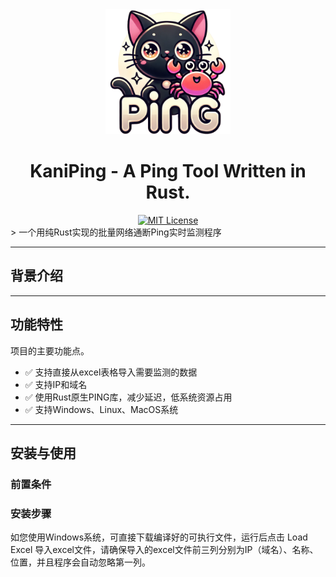 <div align="center">
  <img src="src/app.png" alt="项目图标" width="200">
  <h1 align="center">KaniPing - A  Ping Tool Written  in Rust.</h1>

</div>

<div align="center">
<a href="https://github.com/Earture/KaniPing/LICENSE"><img src="https://img.shields.io/github/license/earture/kaniping?style=for-the-badge&color=blue" alt="MIT License"></a>

</div>
> 一个用纯Rust实现的批量网络通断Ping实时监测程序

---
## 背景介绍


---

## 功能特性

项目的主要功能点。

- ✅ 支持直接从excel表格导入需要监测的数据
- ✅ 支持IP和域名
- ✅ 使用Rust原生PING库，减少延迟，低系统资源占用
- ✅ 支持Windows、Linux、MacOS系统

---

## 安装与使用

### 前置条件



### 安装步骤

如您使用Windows系统，可直接下载编译好的可执行文件，运行后点击 Load Excel 导入excel文件，请确保导入的excel文件前三列分别为IP（域名）、名称、位置，并且程序会自动忽略第一列。